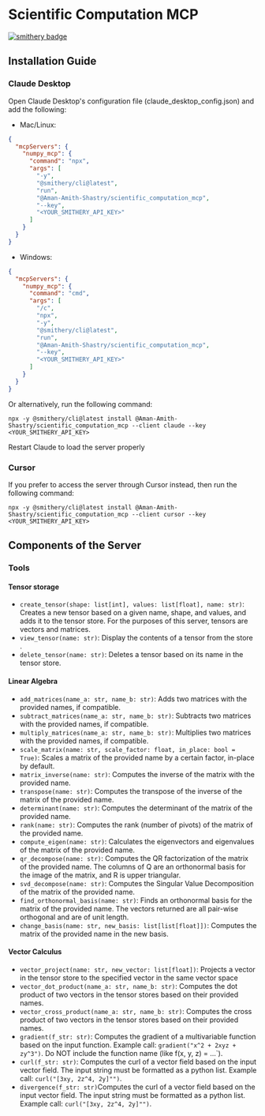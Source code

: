 # Scientific Computation MCP

[![smithery badge](https://smithery.ai/badge/@Aman-Amith-Shastry/scientific_computation_mcp)](https://smithery.ai/server/@Aman-Amith-Shastry/scientific_computation_mcp)

## Installation Guide

### Claude Desktop

Open Claude Desktop's configuration file (claude_desktop_config.json) and add the following:

- Mac/Linux: 
```json
{
  "mcpServers": {
    "numpy_mcp": {
      "command": "npx",
      "args": [
        "-y",
        "@smithery/cli@latest",
        "run",
        "@Aman-Amith-Shastry/scientific_computation_mcp",
        "--key",
        "<YOUR_SMITHERY_API_KEY>"
      ]
    }
  }
}
```

- Windows:
```json
{
  "mcpServers": {
    "numpy_mcp": {
      "command": "cmd",
      "args": [
        "/c",
        "npx",
        "-y",
        "@smithery/cli@latest",
        "run",
        "@Aman-Amith-Shastry/scientific_computation_mcp",
        "--key",
        "<YOUR_SMITHERY_API_KEY>"
      ]
    }
  }
}
```

Or alternatively, run the following command:
```commandline
npx -y @smithery/cli@latest install @Aman-Amith-Shastry/scientific_computation_mcp --client claude --key <YOUR_SMITHERY_API_KEY>
```

Restart Claude to load the server properly

### Cursor

If you prefer to access the server through Cursor instead, then run the following command:
```commandline
npx -y @smithery/cli@latest install @Aman-Amith-Shastry/scientific_computation_mcp --client cursor --key <YOUR_SMITHERY_API_KEY>
```

## Components of the Server

### Tools

#### Tensor storage
- ```create_tensor(shape: list[int], values: list[float], name: str)```: Creates a new tensor based on a given name, shape, and values, and adds it to the tensor store. For the purposes of this server, tensors are vectors and matrices.
- ```view_tensor(name: str)```: Display the contents of a tensor from the store .
- ```delete_tensor(name: str)```: Deletes a tensor based on its name in the tensor store.

#### Linear Algebra
- ```add_matrices(name_a: str, name_b: str)```: Adds two matrices with the provided names, if compatible.
- ```subtract_matrices(name_a: str, name_b: str)```: Subtracts two matrices with the provided names, if compatible.
- ```multiply_matrices(name_a: str, name_b: str)```: Multiplies two matrices with the provided names, if compatible.
- ```scale_matrix(name: str, scale_factor: float, in_place: bool = True)```: Scales a matrix of the provided name by a certain factor, in-place by default.
- ```matrix_inverse(name: str)```: Computes the inverse of the matrix with the provided name.
- ```transpose(name: str)```: Computes the transpose of the inverse of the matrix of the provided name.
- ```determinant(name: str)```: Computes the determinant of the matrix of the provided name.
- ```rank(name: str)```: Computes the rank (number of pivots) of the matrix of the provided name.
- ```compute_eigen(name: str)```: Calculates the eigenvectors and eigenvalues of the matrix of the provided name.
- ```qr_decompose(name: str)```: Computes the QR factorization of the matrix of the provided name. The columns of Q are an orthonormal basis for the image of the matrix, and R is upper triangular.
- ```svd_decompose(name: str)```: Computes the Singular Value Decomposition of the matrix of the provided name.
- ```find_orthonormal_basis(name: str)```: Finds an orthonormal basis for the matrix of the provided name. The vectors returned are all pair-wise orthogonal and are of unit length.
- ```change_basis(name: str, new_basis: list[list[float]])```: Computes the matrix of the provided name in the new basis.

#### Vector Calculus
- ```vector_project(name: str, new_vector: list[float])```: Projects a vector in the tensor store to the specified vector in the same vector space
- ```vector_dot_product(name_a: str, name_b: str)```: Computes the dot product of two vectors in the tensor stores based on their provided names.
- ```vector_cross_product(name_a: str, name_b: str)```: Computes the cross product of two vectors in the tensor stores based on their provided names.
- ```gradient(f_str: str)```: Computes the gradient of a multivariable function based on the input function. Example call: ```gradient("x^2 + 2xyz + zy^3")```. Do NOT include the function name (like f(x, y, z) = ...`).
- ```curl(f_str: str)```: Computes the curl of a vector field based on the input vector field. The input string must be formatted as a python list. Example call: ```curl("[3xy, 2z^4, 2y]"")```.
- ```divergence(f_str: str)```Computes the curl of a vector field based on the input vector field. The input string must be formatted as a python list. Example call: ```curl("[3xy, 2z^4, 2y]"")```.
